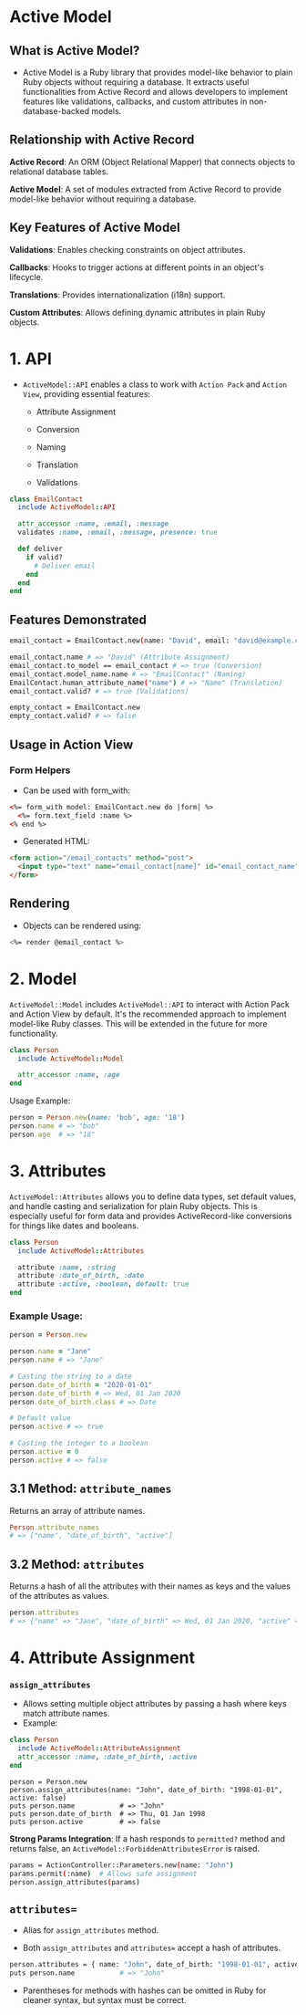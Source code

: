 # Active Model

## What is Active Model?

- Active Model is a Ruby library that provides model-like behavior to plain Ruby objects without requiring a database. It extracts useful functionalities from Active Record and allows developers to implement features like validations, callbacks, and custom attributes in non-database-backed models.

## Relationship with Active Record

**Active Record**: An ORM (Object Relational Mapper) that connects objects to relational database tables.

**Active Model**: A set of modules extracted from Active Record to provide model-like behavior without requiring a database.

## Key Features of Active Model

**Validations**: Enables checking constraints on object attributes.

**Callbacks**: Hooks to trigger actions at different points in an object's lifecycle.

**Translations**: Provides internationalization (i18n) support.

**Custom Attributes**: Allows defining dynamic attributes in plain Ruby objects.


# 1. API 

- `ActiveModel::API` enables a class to work with `Action Pack` and `Action View`, providing essential features:

  - Attribute Assignment

  - Conversion

  - Naming

  - Translation

  - Validations

```ruby
class EmailContact
  include ActiveModel::API

  attr_accessor :name, :email, :message
  validates :name, :email, :message, presence: true

  def deliver
    if valid?
      # Deliver email
    end
  end
end
```

## Features Demonstrated

```bash
email_contact = EmailContact.new(name: "David", email: "david@example.com", message: "Hello World")

email_contact.name # => "David" (Attribute Assignment)
email_contact.to_model == email_contact # => true (Conversion)
email_contact.model_name.name # => "EmailContact" (Naming)
EmailContact.human_attribute_name("name") # => "Name" (Translation)
email_contact.valid? # => true (Validations)

empty_contact = EmailContact.new
empty_contact.valid? # => false
```

## Usage in Action View

### Form Helpers

- Can be used with form_with:

```html
<%= form_with model: EmailContact.new do |form| %>
  <%= form.text_field :name %>
<% end %>
```

- Generated HTML:

```html
<form action="/email_contacts" method="post">
  <input type="text" name="email_contact[name]" id="email_contact_name">
</form>
```

## Rendering

- Objects can be rendered using:

```bash
<%= render @email_contact %>
```

# 2. Model

`ActiveModel::Model` includes `ActiveModel::API` to interact with Action Pack and Action View by default. It's the recommended approach to implement model-like Ruby classes. This will be extended in the future for more functionality.

```ruby
class Person
  include ActiveModel::Model

  attr_accessor :name, :age
end
```

Usage Example:

```ruby
person = Person.new(name: 'bob', age: '18')
person.name # => "bob"
person.age  # => "18"
```

# 3. Attributes

`ActiveModel::Attributes` allows you to define data types, set default values, and handle casting and serialization for plain Ruby objects. This is especially useful for form data and provides ActiveRecord-like conversions for things like dates and booleans.

```ruby
class Person
  include ActiveModel::Attributes

  attribute :name, :string
  attribute :date_of_birth, :date
  attribute :active, :boolean, default: true
end
```

### Example Usage:

```ruby
person = Person.new

person.name = "Jane"
person.name # => "Jane"

# Casting the string to a date
person.date_of_birth = "2020-01-01"
person.date_of_birth # => Wed, 01 Jan 2020
person.date_of_birth.class # => Date

# Default value
person.active # => true

# Casting the integer to a boolean
person.active = 0
person.active # => false
```

## 3.1 Method: `attribute_names`
Returns an array of attribute names.

```ruby
Person.attribute_names
# => ["name", "date_of_birth", "active"]
```

## 3.2 Method: `attributes`
Returns a hash of all the attributes with their names as keys and the values of the attributes as values.

```ruby
person.attributes
# => {"name" => "Jane", "date_of_birth" => Wed, 01 Jan 2020, "active" => false}
```

# 4. Attribute Assignment

### `assign_attributes`
- Allows setting multiple object attributes by passing a hash where keys match attribute names.
- Example:

```ruby
class Person
  include ActiveModel::AttributeAssignment
  attr_accessor :name, :date_of_birth, :active
end
```

```
person = Person.new
person.assign_attributes(name: "John", date_of_birth: "1998-01-01", active: false)
puts person.name           # => "John"
puts person.date_of_birth  # => Thu, 01 Jan 1998
puts person.active         # => false
```

**Strong Params Integration**: If a hash responds to `permitted?` method and returns false, an `ActiveModel::ForbiddenAttributesError` is raised.

```bash
params = ActionController::Parameters.new(name: "John")
params.permit(:name)  # Allows safe assignment
person.assign_attributes(params)
```

## `attributes=`

- Alias for `assign_attributes` method.

- Both `assign_attributes` and `attributes=` accept a hash of attributes.

```bash
person.attributes = { name: "John", date_of_birth: "1998-01-01", active: false }
puts person.name           # => "John"
```

- Parentheses for methods with hashes can be omitted in Ruby for cleaner syntax, but syntax must be correct.
